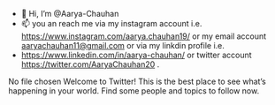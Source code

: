 - 👋 Hi, I’m @Aarya-Chauhan
- 📫 you an reach me via my instagram account i.e. https://www.instagram.com/aarya.chauhan19/ or my email account aaryachauhan11@gmail.com or via my linkdin profile i.e.
- https://www.linkedin.com/in/aarya-chauhan/ or twitter account https://twitter.com/AaryaChauhan20 .




No file chosen
Welcome to Twitter!
This is the best place to see what’s happening in your world. Find some people and topics to follow now.


<!---
Aarya-Chauhan/Aarya-Chauhan is a ✨ special ✨ repository because its `README.md` (this file) appears on your GitHub profile.
You can click the Preview link to take a look at your changes.
--->
